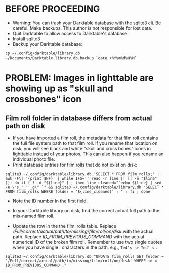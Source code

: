 # BEFORE PROCEEDING
* Warning: You can trash your Darktable database with the sqlite3 cli. Be careful. Make backups. This author is not responsible for lost data.
* Quit Darktable to allow access to Darktable's database
* Install sqlite3
* Backup your Darktable database:

```cp ~/.config/darktable/library.db ~/Documents/Darktable.library.db.backup.`date +%Y%m%d%H%M` ```

# PROBLEM: Images in lighttable are showing up as "skull and crossbones" icon
## Film roll folder in database differs from actual path on disk
* If you have imported a film roll, the metadata for that film roll contains the full file system path to that film roll. If you rename that location on disk, you will see black and white "skull and cross bones" icons in lighttable instead of your photos. This can also happen if you rename an individual photo file.
* Print database entries for film rolls that do not exist on disk:

```sqlite3 ~/.config/darktable/library.db 'SELECT * FROM film_rolls;' | awk -F\| '{print $NF}' | while IFS='' read -r line || [[ -n "$line" ]]; do if [ ! -d "${line}" ] ; then line_cleaned="`echo ${line} | sed -e \"s_'_''_g\" `" && sqlite3 ~/.config/darktable/library.db "SELECT * FROM film_rolls WHERE folder = '${line_cleaned}' ; " ; fi ; done```

* Note the ID number in the first field.

* In your Darktable library on disk, find the correct actual full path to the mis-named film roll.

* Update the row in the the film_rolls table. Replace */Full/correct/actual/path/to/missing/film/roll/on/disk* with the actual path. Replace *ID_FROM_PREVIOUS_COMMAND* with the actual numerical ID of the broken film roll. Remember to use two single quotes when you have single ' characters in the path, e.g., 
```Ted's -> Ted''s``` :

```sqlite3 ~/.config/darktable/library.db "UPDATE film_rolls SET folder = '/Full/correct/actual/path/to/missing/film/roll/on/disk' WHERE id = ID_FROM_PREVIOUS_COMMAND ;"```

